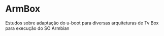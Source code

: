 # ArmBox
Estudos sobre adaptação do u-boot para  diversas arquiteturas de Tv Box para execução do SO Armbian
